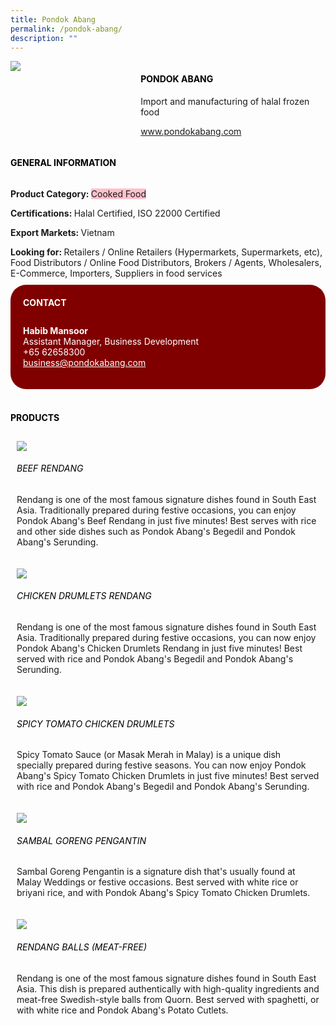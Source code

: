 ```yaml
--- 
title: Pondok Abang 
permalink: /pondok-abang/ 
description: ""
--- 
```

<div class="flex-paragraph"> 
<p style="text-transform: uppercase">
</p>
</div> 
<div class="flex-container" style="display: flex; flex-wrap: wrap;"> 
<div class="card sgds" style="flex: 1 1 40%; display: block;">
<img src="https://drive.google.com/u/0/uc?id=1wgAZnixU243GIHzL-ksohhqnGzxvJicF&amp;export=download">
</div> 
<div class="card-sgds" style="flex: 1 1 58%; display: block; margin-left: 3px"> 
<h4 style="text-transform: uppercase; color: black;">
<b>Pondok Abang
</b>
</h4> 
<p>Import and manufacturing of halal frozen food
</p> 
<p>
<a href="https://www.pondokabang.com" target="_blank">www.pondokabang.com
</a>
</p> 
</div> 
</div> 
<h4 style="text-transform: uppercase; color: black;">
<b>General Information
</b>
</h4> 
<div class="flex-container" style="display: flex; flex-wrap: wrap;"> 
<div class="card sgds" style="flex: 1 1 65%; display: block; align-self: stretch"> 
<div class="flex-paragraph"> 
<p>
<b>Product Category: 
</b>
<span style="background-color: pink; border-radius: 10 px;">Cooked Food
</span>
</p> 
<p>
<b>Certifications: 
</b>Halal Certified, ISO 22000 Certified
</p> 
<p>
<b>Export Markets: 
</b>Vietnam
</p> 
<p style="margin-bottom: 10px;">
<b>Looking for: 
</b>Retailers / Online Retailers (Hypermarkets, Supermarkets, etc), Food Distributors / Online Food Distributors, Brokers / Agents, Wholesalers, E-Commerce, Importers, Suppliers in food services
</p> 
</div> 
</div> 
<div class="card sgds" style="flex: 1 1 35%; padding: 10px; display: block; background-color: maroon; border-radius: 25px; align-self: center;"> 
<h4 style="color: white; margin-top: 10px; margin-left: 10px;">CONTACT
</h4> 
<div class="flex-paragraph"> 
<p style="padding: 10px; color: white;">
<b>Habib Mansoor
</b>
<br>Assistant Manager, Business Development
<br>+65 62658300
<br>
<a href="mailto:business@pondokabang.com" style="color: white;">business@pondokabang.com
</a>
</p> 
</div> 
</div> 
</div> 
<br> 
<h4 style="text-transform: uppercase; color: black;">
<b>products
</b>
</h4> 
<div style="display: flex; flex-wrap: wrap;"> 
<div class="card sgds" style="flex: 1 1 47%; margin: 10px; display: block;"> 
<div class="flex-image" style="display: block;">
<img src="https://drive.google.com/u/0/uc?id=1HKIAT5AAyKmbO710-moMyLfC2OX-JgHl&export=download"">
</div> 
<div class="flex-paragraph"> 
<h6 style="text-transform: uppercase; color: black;">Beef Rendang
</h6> 
<p>Rendang is one of the most famous signature dishes found in South East Asia. Traditionally prepared during festive occasions, you can enjoy Pondok Abang's Beef Rendang in just five minutes! Best serves with rice and other side dishes such as Pondok Abang's Begedil and Pondok Abang's Serunding.
</p>
</div> 
</div> 
<div class="card sgds" style="flex: 1 1 47%; margin: 10px; display: block;"> 
<div class="flex-image" style="display: block;">
<img src="https://drive.google.com/u/0/uc?id=1qn8BUAo91L1WtdgMoHgVKdPw1AOmFLeS&export=download">
</div> 
<div class="flex-paragraph"> 
<h6 style="text-transform: uppercase; color: black;">Chicken Drumlets Rendang
</h6> 
<p>Rendang is one of the most famous signature dishes found in South East Asia. Traditionally prepared during festive occasions, you can now enjoy Pondok Abang's Chicken Drumlets Rendang in just five minutes! Best served with rice and Pondok Abang's Begedil and Pondok Abang's Serunding.
</p>
</div> 
</div> 
<div class="card sgds" style="flex: 1 1 47%; margin: 10px; display: block;"> 
<div class="flex-image" style="display: block;">
<img src="https://drive.google.com/u/0/uc?id=1AxZwMxpR0aAlsEfP9GpgvOFF8JjwcxBH&export=download">
</div> 
<div class="flex-paragraph"> 
<h6 style="text-transform: uppercase; color: black;">Spicy Tomato Chicken Drumlets
</h6> 
<p>Spicy Tomato Sauce (or Masak Merah in Malay) is a unique dish specially prepared during festive seasons. You can now enjoy Pondok Abang's Spicy Tomato Chicken Drumlets in just five minutes! Best served with rice and Pondok Abang's Begedil and Pondok Abang's Serunding.
</p>
</div> 
</div> 
<div class="card sgds" style="flex: 1 1 47%; margin: 10px; display: block;"> 
<div class="flex-image" style="display: block;">
<img src="https://drive.google.com/u/0/uc?id=1ITb8QW8mM9D2D-GkXnXRy36-mGfuHtiJ&export=download"">
</div> 
<div class="flex-paragraph"> 
<h6 style="text-transform: uppercase; color: black;">Sambal Goreng Pengantin
</h6> 
<p>Sambal Goreng Pengantin is a signature dish that's usually found at Malay Weddings or festive occasions. Best served with white rice or briyani rice, and with Pondok Abang's Spicy Tomato Chicken Drumlets. 
</p>
</div> 
</div> 
<div class="card sgds" style="flex: 1 1 47%; margin: 10px; display: block;"> 
<div class="flex-image" style="display: block;">
<img src="https://drive.google.com/u/0/uc?id=1T2BMJhz_tT8F14D4XEs6oBZxyH72CQML&export=download">
</div> 
<div class="flex-paragraph"> 
<h6 style="text-transform: uppercase; color: black;">Rendang Balls (meat-free)
</h6> 
<p>Rendang is one of the most famous signature dishes found in South East Asia. This dish is prepared authentically with high-quality ingredients and meat-free Swedish-style balls from Quorn. Best served with spaghetti, or with white rice and Pondok Abang's Potato Cutlets.
</p>
</div> 
</div> 
</div>